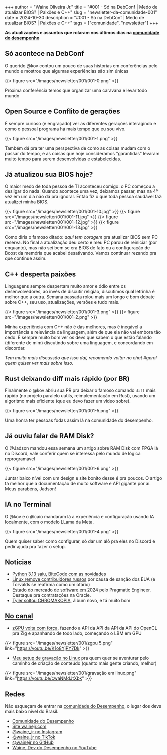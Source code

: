 +++
author = "Waine Oliveira Jr."
title = "#001 - Só na DebConf | Medo de atualizar BIOS? | Paixões e C++"
slug = "newsletter-da-comunidade-001"
date = 2024-10-30
description = "#001 - Só na DebConf | Medo de atualizar BIOS? | Paixões e C++"
tags = ["comunidade", "newsletter"]
+++

**As atualizações e assuntos que rolaram nos últimos dias na [comunidade do desempenho](https://discord.gg/NNuzYsNPjV)**

## Só acontece na DebConf

O querido @kov contou um pouco de suas histórias em conferências pelo mundo e mostrou que algumas experiências são sim únicas

{{< figure src="/images/newsletter/001/001-0.png" >}}

Próxima conferência temos que organizar uma caravana e levar todo mundo

## Open Source e Conflito de gerações

É sempre curioso (e engraçado) ver as diferentes gerações interagindo e como o pessoal programa há mais tempo que eu sou vivo.

{{< figure src="/images/newsletter/001/001-1.png" >}}

Também dá pra ter uma perspectiva de como as coisas mudam com o passar do tempo, e as coisas que hoje consideramos "garantidas" levaram muito tempo para serem desenvolvidas e estabelecidas.

## Já atualizou sua BIOS hoje?

O maior medo de toda pessoa de TI aconteceu comigo: o PC começou a desligar do nada. Quando acontece uma vez, deixamos passar, mas na 4ª vez em um dia não dá pra ignorar. Então fiz o que toda pessoa saudável faz: atualizei minha BIOS.

{{< figure src="/images/newsletter/001/001-10.jpg" >}}
{{< figure src="/images/newsletter/001/001-11.jpg" >}}
{{< figure src="/images/newsletter/001/001-12.jpg" >}}
{{< figure src="/images/newsletter/001/001-13.jpg" >}}

Como diria o famoso ditado: *aqui tem coragem* pra atualizar BIOS sem PC reserva. No final a atualização deu certo e meu PC parou de reiniciar (por enquanto), mas não sei bem se era BIOS de fato ou a configuração de Boost da memória que acabei desativando. Vamos continuar rezando pra que continue assim.

## C++ desperta paixões

Linguagens sempre despertam muito amor e ódio entre os desenvolvedores, ao invés de discutir religião, discutimos qual letrinha é melhor que a outra. Semana passada rolou mais um longo e bom debate sobre C++, seu uso, atualizações, versões e tudo mais.

{{< figure src="/images/newsletter/001/001-3.png" >}}
{{< figure src="/images/newsletter/001/001-2.png" >}}

Minha experiência com C++ não é das melhores, mas é inegável a importância e relevância da linguagem, além de que ela não vai embora tão cedo. É sempre muito bom ver os devs que sabem o que estão falando (diferente de mim) discutindo sobre uma linguagem, e concordando em discordar.

*Tem muito mais discussão que isso daí, recomendo voltar no chat #geral quem quiser ver mais sobre isso.*

## Rust deixando diff mais rápido (por BR)

Finalmente o @kov abriu sua PR pra deixar o famoso comando `diff` mais rápido (no projeto paralelo uutils, reimplementação em Rust), usando um algoritmo mais eficiente (que eu devo fazer um vídeo sobre).

{{< figure src="/images/newsletter/001/001-5.png" >}}

Uma honra ter pessoas fodas assim lá na comunidade do desempenho.

## Já ouviu falar de RAM Disk?

O @Jadson mandou essa semana um artigo sobre RAM Disk com FPGA lá no Discord, vale conferir quem se interessa pelo mundo de lógica reprogramável

{{< figure src="/images/newsletter/001/001-6.png" >}}

Juntar baixo nível com um design e site bonito desse é pra poucos. O artigo tá melhor que a documentação de muito software e API gigante por aí. Meus parabéns, Jadson!

## IA no Terminal

O @kov e o @caio mandaram lá a experiência e configuração usando IA localmente, com o modelo LLama da Meta.

{{< figure src="/images/newsletter/001/001-4.png" >}}

Quem quiser saber como configurar, só dar um alô pra eles no Discord e pedir ajuda pra fazer o setup.

## Notícias

- [Python 3.13 saiu, BiteCode com as novidades](https://www.bitecode.dev/p/whats-up-python-313-is-out-t-strings)
- [Linux remove contribuidores russos](https://www.youtube.com/watch?v=L5Ec5jrpLVk) por causa de sanção dos EUA (e Torvalds se reafirma como um otário)
- [Estado do mercado de software em 2024](https://newsletter.pragmaticengineer.com/p/state-of-eng-market-2024) pelo Pragmatic Engineer. Destaque pra contratações na Oracle.
- [Tyler soltou CHROMAKOPIA](https://open.spotify.com/album/0U28P0QVB1QRxpqp5IHOlH), álbum novo, e tá muito bom

## [No canal](https://www.youtube.com/@waine_jr)

- [zGPU volta com força](https://youtu.be/K1o8YjPY7Dk), fazendo a API da API da API da API do OpenCL pra Zig e apanhando de todo lado, começando o LBM em GPU

{{< figure src="/images/newsletter/001/zgpu 5.png" link="https://youtu.be/K1o8YjPY7Dk" >}}

- [Meu setup de gravação no Linux](https://youtu.be/cwaNMdJtXbk) pra quem quer se aventurar pelo caminho de criação de conteúdo (quanto mais gente criando, melhor)


{{< figure src="/images/newsletter/001/gravação em linux.png" link="https://youtu.be/cwaNMdJtXbk" >}}

## Redes

Não esqueçam de entrar na [comunidade do Desempenho](https://discord.gg/NNuzYsNPjV), o lugar dos devs mais baixo nível do Brasil.

- [Comunidade do Desempenho](https://discord.gg/NNuzYsNPjV)
- [Site wainejr.com](https://www.wainejr.com/)
- [@waine_jr no Instagram](https://www.instagram.com/waine_jr/)
- [@waine_jr no TikTok](https://www.tiktok.com/@waine_jr)
- [@wainejr no GitHub](https://github.com/wainejr/)  
- [Waine, Dev do Desempenho no YouTube](https://www.youtube.com/@waine_jr)
